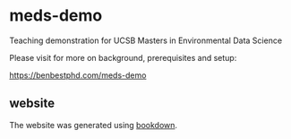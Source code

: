 # meds-demo
Teaching demonstration for UCSB Masters in Environmental Data Science

Please visit for more on background, prerequisites and setup:

https://benbestphd.com/meds-demo

## website

The website was generated using [bookdown](https://bookdown.org).

